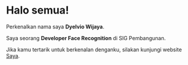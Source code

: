 # Halo semua! 

Perkenalkan nama saya **Dyelvio Wijaya**.

Saya seorang **Developer Face Recognition** di SIG Pembangunan.

Jika kamu tertarik untuk berkenalan denganku, silakan kunjungi website [Saya](https://dyelvio.my.id/).

<!--
**DyelvioWijaya/DyelvioWijaya** is a ✨ _special_ ✨ repository because its `README.md` (this file) appears on your GitHub profile.

Here are some ideas to get you started:

- 🔭 I’m currently working on ...
- 🌱 I’m currently learning ...
- 👯 I’m looking to collaborate on ...
- 🤔 I’m looking for help with ...
- 💬 Ask me about ...
- 📫 How to reach me: ...
- 😄 Pronouns: ...
- ⚡ Fun fact: ...
-->
